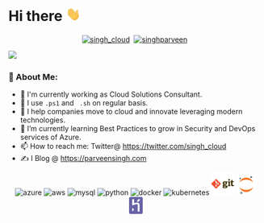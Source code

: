 # Hi there <img src="https://github.com/singhparveen/singhparveen/blob/master/Hi.gif" width="29px">
<p align="center">
<a href="https://twitter.com/singh_cloud" target="blank"><img align="center" src="https://cdn.jsdelivr.net/npm/simple-icons@3.0.1/icons/twitter.svg" alt="singh_cloud" height="20" width="20" /></a>&nbsp;
<a href="https://linkedin.com/in/singhparveen" target="blank"><img align="center" src="https://cdn.jsdelivr.net/npm/simple-icons@3.0.1/icons/linkedin.svg" alt="singhparveen" height="20" width="20" /></a>&nbsp;
</p>

![](https://camo.githubusercontent.com/992babdffd8c74a1502de375fbdf7e4d54773242/68747470733a2f2f6d656469612e67697068792e636f6d2f6d656469612f53576f536b4e36447854737a71494b4571762f67697068792e676966)

### 🤵 About Me:
- 🏦 I'm currently working as Cloud Solutions Consultant.
- 🤔 I use ```.ps1``` and ``` .sh``` on regular basis.
- 💬 I help companies move to cloud and innovate leveraging modern technologies.
- 🌱 I’m currently learning Best Practices to grow in Security and DevOps services of Azure.
- 📫 How to reach me: Twitter@ https://twitter.com/singh_cloud
- :writing_hand: I Blog @ https://parveensingh.com

<p align="center" style="word-spacing:2em!;">
<img src="https://www.vectorlogo.zone/logos/microsoft_azure/microsoft_azure-icon.svg" alt="azure" width="40" height="40"/>
<img src="https://upload.wikimedia.org/wikipedia/commons/9/93/Amazon_Web_Services_Logo.svg" alt="aws" width="40" height="40"/>
<img src="https://devicons.github.io/devicon/devicon.git/icons/mysql/mysql-original-wordmark.svg" alt="mysql" width="55" height="60"/> 
<img src="https://devicons.github.io/devicon/devicon.git/icons/python/python-original-wordmark.svg" alt="python" width="60" height="60"/>
<img src="https://devicons.github.io/devicon/devicon.git/icons/docker/docker-original-wordmark.svg" alt="docker" width="45" height="40"/> 
<img src="https://www.vectorlogo.zone/logos/kubernetes/kubernetes-icon.svg" alt="kubernetes" width="40" height="40"/>
<img src="https://raw.githubusercontent.com/github/explore/80688e429a7d4ef2fca1e82350fe8e3517d3494d/topics/git/git.png" alt="GIT" width="45" height="45"/> 
<img src="https://raw.githubusercontent.com/github/explore/80688e429a7d4ef2fca1e82350fe8e3517d3494d/topics/jupyter-notebook/jupyter-notebook.png" alt="IPYNB" width="40" height="40"/> 
<img src="https://raw.githubusercontent.com/devicons/devicon/master/icons/heroku/heroku-plain.svg" alt="HEROKU" width="35" height="35"/> 
</p>
